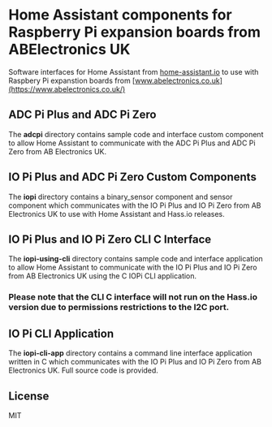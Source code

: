 # Home Assistant components for Raspberry Pi expansion boards from ABElectronics UK

Software interfaces for Home Assistant from [home-assistant.io](https://home-assistant.io/) to use with Raspbery Pi expanstion boards from [www.abelectronics.co.uk](https://www.abelectronics.co.uk/)

## ADC Pi Plus and ADC Pi Zero
The **adcpi** directory contains sample code and interface custom component to allow Home Assistant to communicate with the ADC Pi Plus and ADC Pi Zero from AB Electronics UK.

## IO Pi Plus and ADC Pi Zero Custom Components
The **iopi** directory contains a binary_sensor component and sensor component which  communicates with the IO Pi Plus and IO Pi Zero from AB Electronics UK to use with Home Assistant and Hass.io releases.

## IO Pi Plus and IO Pi Zero CLI C Interface
The **iopi-using-cli** directory contains sample code and interface application to allow Home Assistant to communicate with the IO Pi Plus and IO Pi Zero from AB Electronics UK using the C IOPi CLI application.
### Please note that the CLI C interface will not run on the Hass.io version due to permissions restrictions to the I2C port.


## IO Pi CLI Application
The **iopi-cli-app** directory contains a command line interface application written in C which  communicates with the IO Pi Plus and IO Pi Zero from AB Electronics UK. Full source code is provided.

## License
MIT